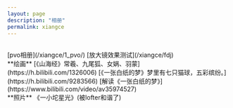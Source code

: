 ```yaml
---
layout: page
description: "相册"
permalink: xiangce
---
```

<title>相册 - 猫球博客</title>
<link rel="shortcut icon" href="/favicon.ico" type="image/x-icon"/>
<script src="/js/jquery.min.js"></script>
<br/>
[pvo相册](/xiangce/1_pvo/)  
[放大镜效果测试](/xiangce/fdj)  
<br>
**绘画**  
[《山海经》常羲、九尾狐、女娲、羽蒙](https://h.bilibili.com/1326006)  
[《一张白纸的梦》梦里有七只猫球，五彩缤纷。](https://h.bilibili.com/9283566)  
[解读《一张白纸的梦》](https://www.bilibili.com/video/av35974527)  
<br>
**照片**  
《一小坨星光》(被lofter和谐了)  






